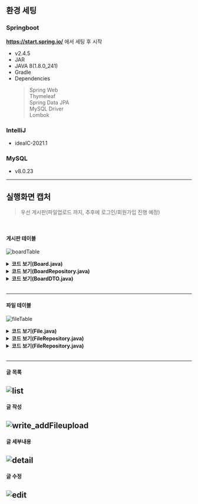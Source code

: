 ## 환경 세팅

### Springboot
**https://start.spring.io/** 에서 세팅 후 시작
- v2.4.5
- JAR
- JAVA 8(1.8.0_241)
- Gradle
- Dependencies
  > Spring Web<br>Thymeleaf<br>Spring Data JPA<br>MySQL Driver<br>Lombok
  
### IntelliJ
- ideaIC-2021.1

### MySQL
- v8.0.23

---

## 실행화면 캡처
> 우선 게시판(파일업로드 까지, 추후에 로그인/회원가입 진행 예정)

<br>

#### 게시판 테이블
![boardTable](https://user-images.githubusercontent.com/58925978/115341346-64757700-a1e3-11eb-9302-8dc9864ee85e.PNG)<br>

<details>
<summary><b>코드 보기(Board.java)</b></summary>
<div markdown="1">

```java
// Entity는 데이터베이스 테이블과 매핑되는 객체

@Getter
@Entity
@NoArgsConstructor(access = AccessLevel.PROTECTED)
@EntityListeners(AuditingEntityListener.class)// JPA에게 해당 Entity는 Auditiong 기능을 사용함을 알립니다
public class Board {

    @Id
    @GeneratedValue
    private Long id;

    @Column(length = 10, nullable = false)
    private String author;

    @Column(length = 100, nullable = false)
    private String title;

    @Column(columnDefinition = "TEXT", nullable = false)
    private String content;

    @Column
    private Long fileId;

    @CreatedDate
    @Column(updatable = false)
    private LocalDateTime createdDate;

    @LastModifiedDate
    private LocalDateTime modifiedDate;

    @Builder
    public Board(Long id, String author, String title, String content, Long fileId) {
        this.id = id;
        this.author = author;
        this.title = title;
        this.content = content;
        this.fileId = fileId;
    }
}
```

</div>
</details>

<details>
<summary><b>코드 보기(BoardRepository.java)</b></summary>
<div markdown="1">

```java
//Repository는 데이터 조작을 담당하며, JpaRepository를 상속받습니다.
//JpaRepository의 값은 매핑할 Entity와 Id의 타입입니다.
public interface BoardRepository extends JpaRepository<Board, Long> {
}
```

</div>
</details>

<details>
<summary><b>코드 보기(BoardDTO.java)</b></summary>
<div markdown="1">

```java
//Controller와 Service 사이에서 데이터를 주고받는 DTO(Data Access Object)

@Getter
@Setter
@ToString
@NoArgsConstructor
public class BoardDTO {
    private Long id;
    private String author;
    private String title;
    private String content;
    private Long fileId;
    private LocalDateTime createdDate;
    private LocalDateTime modifiedDate;

    //아래 코드의 toEntity()는 DTO에서 필요한 부분을 빌더 패턴을 통해 Entity로 만드는 일을 합니다.
    public Board toEntity() {
        Board build = Board.builder()
                .id(id)
                .author(author)
                .title(title)
                .content(content)
                .fileId(fileId)
                .build();
        return build;
    }

    @Builder
    public BoardDTO(Long id, String author, String title, String content, Long fileId, LocalDateTime createdDate, LocalDateTime modifiedDate) {
        this.id = id;
        this.author = author;
        this.title = title;
        this.content = content;
        this.fileId = fileId;
        this.createdDate = createdDate;
        this.modifiedDate = modifiedDate;
    }
}
```

</div>
</details>
<br>

---
#### 파일 테이블
![fileTable](https://user-images.githubusercontent.com/58925978/115341348-650e0d80-a1e3-11eb-9ffb-83d85e21ee92.PNG)

<details>
<summary><b>코드 보기(File.java)</b></summary>
<div markdown="1">

```java
@Getter
@Entity
@NoArgsConstructor(access = AccessLevel.PROTECTED)
public class File {

    //파일이 업로드되면 ‘업로드된 실제 파일명’, ‘서버에 저장된 파일명’, ‘파일이 서버에 저장된 위치’가 데이터 베이스에 기록되게 프로그램을 작성

    @Id
    @GeneratedValue
    private Long id;

    @Column(nullable = false)
    private String origFilename;

    @Column(nullable = false)
    private String filename;

    @Column(nullable = false)
    private String filePath;

    @Builder
    public File(Long id, String origFilename, String filename, String filePath) {
        this.id = id;
        this.origFilename = origFilename;
        this.filename = filename;
        this.filePath = filePath;
    }
}
```

</div>
</details>

<details>
<summary><b>코드 보기(FileRepository.java)</b></summary>
<div markdown="1">

```java
//Repository는 데이터 조작을 담당하며, JpaRepository를 상속받습니다.
//JpaRepository의 값은 매핑할 Entity와 Id의 타입입니다.
public interface FileRepository extends JpaRepository<File, Long> {
}
```

</div>
</details>

<details>
<summary><b>코드 보기(FileRepository.java)</b></summary>
<div markdown="1">

```java
@Getter
@Setter
@ToString
@NoArgsConstructor
public class FileDTO {
    private Long id;
    private String origFilename;
    private String filename;
    private String filePath;

    public File toEntity() {
        File build = File.builder()
                .id(id)
                .origFilename(origFilename)
                .filename(filename)
                .filePath(filePath)
                .build();
        return build;
    }

    @Builder
    public FileDTO(Long id, String origFilename, String filename, String filePath) {
        this.id = id;
        this.origFilename = origFilename;
        this.filename = filename;
        this.filePath = filePath;
    }
}
```

</div>
</details>


<br>

---
#### 글 목록
![list](https://user-images.githubusercontent.com/58925978/115341107-eadd8900-a1e2-11eb-9d2c-218384fba098.PNG)
---
#### 글 작성
![write_addFileupload](https://user-images.githubusercontent.com/58925978/115341109-eadd8900-a1e2-11eb-8b72-dc2d0fa6c40d.PNG)
---
#### 글 세부내용
![detail](https://user-images.githubusercontent.com/58925978/115341104-e9ac5c00-a1e2-11eb-88b6-0c672e38c1fc.PNG)
---
#### 글 수정
![edit](https://user-images.githubusercontent.com/58925978/115341105-ea44f280-a1e2-11eb-8855-e7ce91be42bc.PNG)
---

